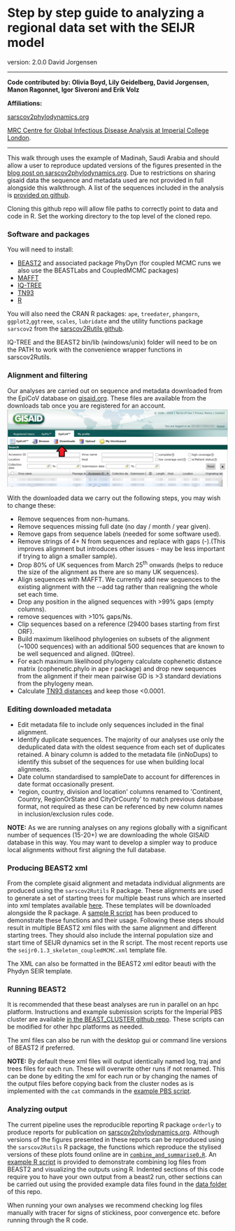 # Step by step guide to analyzing a regional data set with the SEIJR model

version: 2.0.0
David Jorgensen

---
**Code contributed by: Olivia Boyd, Lily Geidelberg, David Jorgensen, Manon Ragonnet, Igor Siveroni and Erik Volz**

**Affiliations:**

[sarscov2phylodynamics.org](http://sarscov2phylodynamics.org/)

[MRC Centre for Global Infectious Disease Analysis at Imperial College London](https://www.imperial.ac.uk/mrc-global-infectious-disease-analysis).

---

This walk through uses the example of Madinah, Saudi Arabia and should allow a user to reproduce updated versions of the figures presented in the [blog post on sarscov2phylodynamics.org](http://sarscov2phylodynamics.org/2020/06/07/Madinah-April-20.html). Due to restrictions on sharing gisaid data the sequence and metadata used are not provided in full alongside this walkthrough. A list of the sequences included in the analysis is [provided on github](./data/seqnames.txt). 

Cloning this github repo will allow file paths to correctly point to data and code in R. Set the working directory to the top level of the cloned repo.

### Software and packages
You will need to install:
* [BEAST2](https://www.beast2.org/) and associated package PhyDyn (for coupled MCMC runs we also use the BEASTLabs and CoupledMCMC packages)
* [MAFFT](https://mafft.cbrc.jp/alignment/software/)
* [IQ-TREE](http://www.iqtree.org/)
* [TN93](https://github.com/veg/tn93)
* [R](https://www.r-project.org/)

You will also need the CRAN R packages: `ape`, `treedater`, `phangorn`, `ggplot2`,`ggtreee`, `scales`, `lubridate`
and the utility functions package `sarscov2` from the [sarscov2Rutils github](https://github.com/emvolz-phylodynamics/sarscov2Rutils).

IQ-TREE and the BEAST2 bin/lib (windows/unix) folder will need to be on the PATH to work with the convenience wrapper functions in sarscov2Rutils. 

### Alignment and filtering

Our analyses are carried out on sequence and metadata downloaded from the EpiCoV database on [gisaid.org](gisaid.org). These files are available from the downloads tab once you are registered for an account.
![](./images/gisaid_dash.PNG)

With the downloaded data we carry out the following steps, you may wish to change these:
* Remove sequences from non-humans.
* Remove sequences missing full date (no day / month / year given).
* Remove gaps from sequence labels (needed for some software used).
* Remove strings of 4+ N from sequences and replace with gaps (-).(This improves alignment but introduces other issues - may be less important if trying to align a smaller sample).
* Drop 80% of UK sequences from March 25<sup>th</sup> onwards (helps to reduce the size of the alignment as there are so many UK sequences).
* Align sequences with MAFFT. We currently add new sequences to the existing alignment with the --add tag rather than realigning the whole set each time.
* Drop any position in the aligned sequences with >99% gaps (empty columns).
* remove sequences with >10% gaps/Ns.
* Clip sequences based on a reference (29400 bases starting from first ORF).
* Build maximum likelihood phylogenies on subsets of the alignment (~1000 sequences) with an additional 500 sequences that are known to be well sequenced and aligned. (IQtree).
* For each maximum likelihood phylogeny calculate cophenetic distance matrix (cophenetic.phylo in ape r package)  and drop new sequences from the alignment if their mean pairwise GD is >3 standard deviations from the phylogeny mean.
* Calculate [TN93 distances](https://github.com/veg/tn93) and keep those <0.0001.

### Editing downloaded metadata
* Edit metadata file to include only sequences included in the final alignment.
* Identify duplicate sequences. The majority of our analyses use only the deduplicated data with the oldest sequence from each set of duplicates retained. A binary column is added to the metadata file (inNoDups) to identify this subset of the sequences for use when building local alignments.
* Date column standardised to sampleDate to account for differences in date format occasionally present.
* 'region, country, division and location' columns renamed to 'Continent, Country, RegionOrState and CityOrCounty' to match previous database format, not required as these can be referenced by new column names in inclusion/exclusion rules code.


**NOTE:** As we are running analyses on any regions globally with a significant number of sequences (15-20+) we are downloading the whole GISAID database in this way. You may want to develop a simpler way to produce local alignments without first aligning the full database.

### Producing BEAST2 xml
From the complete gisaid alignment and metadata individual alignments are produced using the  `sarscov2Rutils` R package. These alignments are used to generate a set of starting trees for multiple beast runs which are inserted into xml templates available [here](https://github.com/emvolz-phylodynamics/sarscov2Rutils/tree/sarscov2Rutils/inst/extdata). These templates will be downloaded alongside the R package. 
A [sample R script](https://github.com/JorgensenD/sarscov2_phylo_pipeline/blob/master/R/eg_xml_format.R) has been produced to demonstrate these functions and their usage.
Following these steps should result in multiple BEAST2 xml files with the same alignment and different starting trees. They should also include the internal population size and start time of SEIJR dynamics set in the R script. The most recent reports use the `seijr0.1.3_skeleton_coupledMCMC.xml` template file.

The XML can also be formatted in the BEAST2 xml editor beauti with the Phydyn SEIR template.

### Running BEAST2 
It is recommended that these beast analyses are run in parallel on an hpc platform. Instructions and example submission scripts for the Imperial PBS cluster are available [in the BEAST_CLUSTER github repo](https://github.com/JorgensenD/BEAST_CLUSTER). These scripts can be modified for other hpc platforms as needed.

The xml files can also be run with the desktop gui or command line versions of BEAST2 if preferred.

**NOTE:** By default these xml files will output identically named log, traj and trees files for each run. These will overwrite other runs if not renamed. This can be done by editing the xml for each run or by changing the names of the output files before copying back from the cluster nodes as is implemented with the `cat` commands in the [example PBS script](https://github.com/JorgensenD/BEAST_CLUSTER/blob/master/qsub_anaconda_array_resub_mc3.pbs).

### Analyzing output
The current pipeline uses the reproducible reporting R package `orderly` to produce reports for publication on [sarscov2phylodynamics.org](http://sarscov2phylodynamics.org/).
Although versions of the figures presented in these reports can be reproduced using the `sarscov2Rutils` R package, the functions which reproduce the stylised versions of these plots found online are in [`combine_and_summarise0.R`](./R/combine_and_summarise0.R). An [example R script](./R/eg_analysis.R) is provided to demonstrate combining log files from BEAST2 and visualizing the outputs using R. Indented sections of this code require you to have your own output from a beast2 run, other sections can be carried out using the provided example data files found in the [data folder](./data/) of this repo.

When running your own analyses we recommend checking log files manually with tracer for signs of stickiness, poor convergence etc. before running through the R code.


